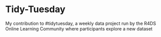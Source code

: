 # Tidy-Tuesday
My contribution to #tidytuesday, a weekly data project run by the R4DS Online Learning Community where participants explore a new dataset
